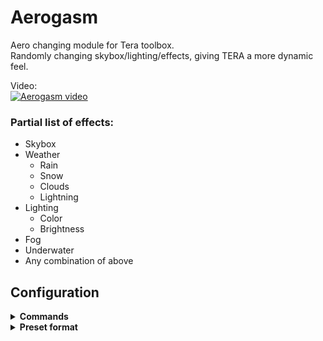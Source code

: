 # Aerogasm
Aero changing module for Tera toolbox.  
Randomly changing skybox/lighting/effects, giving TERA a more dynamic feel.

Video:  
[![Aerogasm video](https://img.youtube.com/vi/nl5hLvhxXf8/0.jpg)](https://www.youtube.com/watch?v=nl5hLvhxXf8)

### Partial list of effects:
- Skybox
- Weather
    - Rain
    - Snow
    - Clouds
    - Lightning
- Lighting
    - Color
    - Brightness
- Fog
- Underwater
- Any combination of above

## Configuration
<details>
<summary>
<b>Commands</b>
</summary>

All commands go in toolbox channel `/8` and start with `aero`

`on` - enable  
`off` - disable  
`stop/pause/s` - stop without reverting to normal  
`next/n` - next aero  
`reset` - revert to normal and next aero  
`time <time in ms>` - time between aeros (default: 90000, fast: 2000)  
`blend <time>` - blending time between aeros (default: 8, fast: 1)  
`current/info/i` - print settings and current aero's name  

`set <aero name>` - set aero to `<aero name>`  
&emsp;- list of aeros in aeros.json

`mode/m <mode>` - change mode  
&emsp;- modes: random/manual/preset  
&emsp;&emsp;- `random`/`r`/`n`: random aeros  
&emsp;&emsp;- `manual`/`m`: set aeros manually with aero set  
&emsp;&emsp;- `preset`/`p`: shuffle through select (or all) aeros with their own settings  

`preset/p <preset>` - set preset to `<preset>`  
&emsp;- `list` to list all presets  
&emsp;- default presets:  
&emsp;&emsp;- `classic`: classic day/night cycle  
&emsp;&emsp;- `normal`: normal random aeros  
&emsp;&emsp;- `fast`: fast random  
&emsp;&emsp;- `faster`: faster  
&emsp;&emsp;- `super`: super fast  
&emsp;&emsp;- `hyper`: unstable fast  
&emsp;&emsp;- `order`: all aeros in order  

`dungeon` - toggle dungeon mode on/off  
`dungeon bl` - enable dungeon blacklist  

`blacklist/bl <operation> <aero>` - modify dungeon blacklist  
&emsp;operations: add/remove/clear  
&emsp;&emsp;- `add`: add current aero to blacklist  
&emsp;&emsp;- `add <aero>`: add `<aero>` to blacklist  
&emsp;&emsp;- `remove`: remove last added aero from blacklist  
&emsp;&emsp;- `remove <aero>`: remove `<aero>` from blacklist  
&emsp;&emsp;- `clear`: clear blacklist  
&emsp;&emsp;- (nothing): print current blacklist  

#### Examples:
- `/8 aero preset faster` - set preset to "faster"
- `/8 aero m r` - set mode to random
- `/8 aero time 10000` - aero interval to 10 sec
- `/8 aero blend 1` - aeros blend really fast
- `/8 aero n` - next aero
- `/8 aero dungeon bl` - enable dungeon blacklist
- `/8 aero bl add Kubel_Fortress_Pegasus_AERO.AERO.Kubel_Fortress_Pegasus_AERO` - add that VERY thick fog to dungeon blacklist
- `/8 aero bl` - print current blacklist
</details>

<details>
<summary>
<b>Preset format</b>
</summary>

<table>
<tr>
<th> Format </th>
<th> Description </th>
</tr>
<tr>
<td>

```json
"name": {
        "random": false,
        "aeros": [
            "aero1",
            "aero2",
            "aero3",
        ],
        "cycleTime": 12345,
        "blendTime": 1.5,
        "description": "blah",
        "printName":true,
        "hideComments":true
    },
```

</td>
<td>

```json
name of preset
random/in order
array of aeros or 'all' for all aeros
see aeros.json for names of all aeros



(optional) time between aeros in milliseconds
(optional) transition value, can be decimal
(optional) description for the preset
(optional) print the name of aeros
(optional) hide comments of aeros

```

</td>
</tr>
</table

</details>



---
Original idea from [codeagon's cycles](https://github.com/codeagon/cycles)
